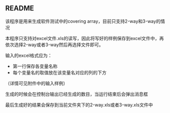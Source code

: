 ## README

该程序是用来生成软件测试中的covering array，目前只支持2-way和3-way的情况

本程序只支持对excel文件.xls的读写，因此将写好的样例保存到excel文件中，再依次选择2-way或者3-way然后再选择文件即可。

输入的excel格式应为：

- 第一行保存各变量名称
- 每个变量名的取值放在该变量名对应的列的下方

（详情可见附件中的输入样例）

生成的时候会在控制台输出已经生成的数目，当运行结束后会弹出消息框

最后生成好的结果会保存到当前文件夹下的2-way.xls或者3-way.xls文件中

